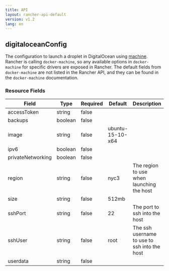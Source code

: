 ```yaml
---
title: API
layout: rancher-api-default
version: v1.2
lang: en
---
```


## digitaloceanConfig


The configuration to launch a droplet in DigitalOcean using [machine]({{site.baseurl}}/rancher/{{page.version}}/{{page.lang}}/api/api-resources/machine). Rancher is calling `docker-machine`, so any available options in `docker-machine` for specific drivers are exposed in Rancher. The default fields from `docker-machine` are not listed in the Rancher API, and they can be found in the `docker-machine` documentation.


### Resource Fields

Field | Type | Required | Default | Description
---|---|---|---|---
accessToken | string | false |  | 
backups | boolean | false |  | 
image | string | false | ubuntu-15-10-x64 | 
ipv6 | boolean | false |  | 
privateNetworking | boolean | false |  | 
region | string | false | nyc3 | The region to use when launching the host
size | string | false | 512mb | 
sshPort | string | false | 22 | The port to ssh into the host
sshUser | string | false | root | The ssh username to use to ssh into the host
userdata | string | false |  | 

